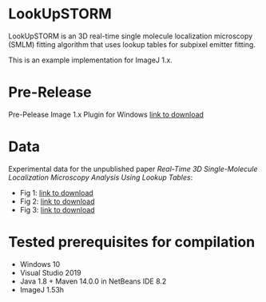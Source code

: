 # LookUpSTORM

LookUpSTORM is an 3D real-time single molecule localization microscopy (SMLM) fitting algorithm that uses lookup tables for subpixel emitter fitting.

This is an example implementation for ImageJ 1.x.

# Pre-Release
Pre-Pelease Image 1.x Plugin for Windows [link to download](https://filebox.fhooecloud.at/index.php/s/c9Xe85ybzMrLBdM)

# Data
Experimental data for the unpublished paper *Real-Time 3D Single-Molecule Localization Microscopy Analysis Using Lookup Tables*:
* Fig 1: [link to download](https://filebox.fhooecloud.at/index.php/s/tKZ8n9GaKtSGW3N)
* Fig 2: [link to download](https://filebox.fhooecloud.at/index.php/s/6EyQ4tnWM2qZdHe)
* Fig 3: [link to download](https://filebox.fhooecloud.at/index.php/s/fKwtgFXaxcf8jpp)

# Tested prerequisites for compilation
* Windows 10
* Visual Studio 2019
* Java 1.8 + Maven 14.0.0 in NetBeans IDE 8.2
* ImageJ 1.53h
